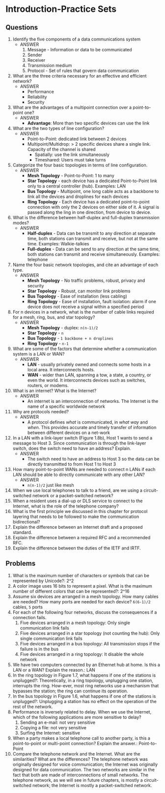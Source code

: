 # Introduction-Practice Sets

## Questions

1. Identify the five components of a data communications system
	- ANSWER
		1. Message - Information or data to be communicated
		2. Sender
		3. Receiver
		4. Transmission medium
		5. Protocol - Set of rules that govern data communication
2. What are the three criteria necessary for an effective and efficient network?
	- ANSWER
		- Performance
		- Reliability
		- Security
3. What are the advantages of a multipoint connection over a point-to-point one?
	- ANSWER
		- **Advantage**: More than two specific devices can use the link
4. What are the two types of line configuration?
	- ANSWER
		- Point-to-Point: dedicated link between 2 devices
		- Multipoint/Multidrop: > 2 specific devices share a single link. Capacity of the channel is shared
			- Spatially: use the link simultaneously
			- Timeshared: Users must take turns
5. Categorize the four basic topologies in terms of line configuration.
	- ANSWER
		- **Mesh Topology** - Point-to-Point: 1 to many
		- **Star Topology** - each device has a dedicated Point-to-Point link only to a central controller (hub). Examples: LAN
		- **Bus Topology** - Multipoint, one long cable acts as a backbone to link all the devices and droplines for each devices
		- **Ring Topology** - Each device has a dedicated point-to-point connection with only the 2 devices on either side of it. A signal is passed along the ling in one direction, from device to device.
6. What is the difference between half-duplex and full-duplex transmission modes?
	- ANSWER
		- **Half-duplex** - Data can be transmit to any direction at separate time, both stations can transmit and receive, but not at the same time. Examples: Walkie-talkies
		- **Full-duplex** - Data can be send to any direction at the same time, both stations can transmit and receive simultaneously. Examples: telephone
7. Name the four basic network topologies, and cite an advantage of each type.
	- ANSWER
		- **Mesh Topology** - No traffic problems, robust, privacy and security
		- **Star Topology** - Robust, can monitor link problems
		- **Bus Topology** - Ease of installation (less cabling)
		- **Ring Topology** - Ease of installation, fault isolation: alarm if one device does not receive a signal within a specified period
8. For n devices in a network, what is the number of cable links required for a mesh, ring, bus, and star topology?
	- ANSWER
		- **Mesh Topology** - duplex: `n(n-1)/2`
		- **Star Topology** - `n`
		- **Bus Topology** - `1 backbone + n droplines`
		- **Ring Topology** - `n-1`
9. What are some of the factors that determine whether a communication system is a LAN or WAN?
	- ANSWER
		- **LAN** - usually privately owned and connects some hosts in a local area. It interconnects hosts.
		- **WAN** - wider than LAN, spanning a tow, a state, a country, or even the world. It interconnects devices such as switches, routers, or modems.
10. What is an internet? What is the Internet?
	- ANSWER
		- An internet is an interconnection of networks. The Internet is the name of a specific worldwide network
11. Why are protocols needed?
	- ANSWER
		- A protocol defines *what* is communicated, in *what way* and *when*. This provides accurate and timely transfer of information between different devices on a net-work
12. In a LAN with a link-layer switch (Figure 1.8b), Host 1 wants to send a message to Host 3. Since communication is through the link-layer switch, does the switch need to have an address? Explain.
	- ANSWER
		- The switch need to have an address to Host 3 so the data can be directly transmitted to from Host 1 to Host 3
13. How many point-to-point WANs are needed to connect n LANs if each LAN should be able to directly communicate with any other LAN?
	- ANSWER
		- `n(n-1)/2` just like mesh
14. When we use local telephones to talk to a friend, are we using a circuit-switched network or a packet-switched network?
15. When a resident uses a dial-up or DLS service to connect to the Internet, what is the role of the telephone company?
16. What is the first principle we discussed in this chapter for protocol layering that needs to be followed to make the communication bidirectional?
17. Explain the difference between an Internet draft and a proposed standard.
18. Explain the difference between a required RFC and a recommended RFC.
19. Explain the difference between the duties of the IETF and IRTF.

## Problems

1. What is the maximum number of characters or symbols that can be represented by Unicode?: 2^2
2. A color image uses 16 bits to represent a pixel. What is the maximum number of different colors that can be represented?: 2^16
3. Assume six devices are arranged in a mesh topology. How many cables are needed? How many ports are needed for each device? `6(6-1)/2` cables, `5` ports
4. For each of the following four networks, discuss the consequences if a connection fails.
	1. Five devices arranged in a mesh topology: Only single communication link fails
	2. Five devices arranged in a star topology (not counting the hub): Only single communication link fails
	3. Five devices arranged in a bus topology: All transmission stops if the failure is in the bus
	4. Five devices arranged in a ring topology: It disable the whole network
5. We have two computers connected by an Ethernet hub at home. Is this a LAN or a WAN? Explain the reason.: LAN
6. In the ring topology in Figure 1.7, what happens if one of the stations is unplugged?: Theoretically, in a ring topology, unplugging one station, interrupts the ring. How-ever, most ring networks use a mechanism that bypasses the station; the ring can continue its operation.
7. In the bus topology in Figure 1.6, what happens if one of the stations is unplugged?: Unplugging a station has no effect on the operation of the rest of the network.
8. Performance is inversely related to delay. When we use the Internet, which of the following applications are more sensitive to delay?
	1. Sending an e-mail: not very sensitive
	2. Copying a file: not very sensitive
	3. Surfing the Internet: sensitive
9. When a party makes a local telephone call to another party, is this a point-to-point or multi-point connection? Explain the answer.: Point-to-Point
10. Compare the telephone network and the Internet. What are the similarities? What are the differences?
		The telephone network was originally designed for voice communication; the Internet was originally designed for data communication. The two networks are similar in the fact that both are made of interconnections of small networks. The telephone network, as we will see in future chapters, is mostly a circuit-switched network; the Internet is mostly a packet-switched network.
